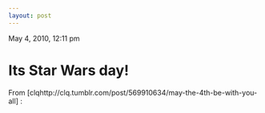 ```yaml
---
layout: post
---
```











May 4, 2010, 12:11 pm

# Its Star Wars day! #

From [clqhttp://clq.tumblr.com/post/569910634/may-the-4th-be-with-you-all] :
> 
    

